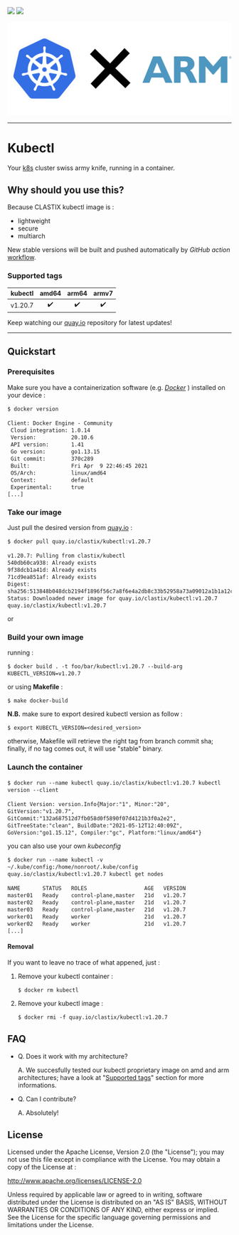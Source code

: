 
<p align="left">
  <img src="https://img.shields.io/github/license/clastix/kubectl"/>
  <a href="https://github.com/clastix/kubectl/releases">
    <img src="https://img.shields.io/github/v/release/clastix/kubectl"/>
  </a>
</p>

<p align="center">
  <img src="assets/logo/kubexarm.png" />
</p>

---

# Kubectl

Your [k8s](https://kubernetes.io) cluster swiss army knife, running in a container.

## Why should you use this?

Because CLASTIX kubectl image is :

- lightweight
- secure
- multiarch

New stable versions will be built and pushed automatically by *GitHub action* [workflow](https://github.com/clastix/kubectl/blob/master/.github/workflows/docker-ci.yml).

### Supported tags

| kubectl | amd64 | arm64 | armv7 |
| :---: | :---: | :---: | :---: |
|v1.20.7| :heavy_check_mark: | :heavy_check_mark: | :heavy_check_mark: |

Keep watching our [quay.io](https://quay.io/repository/clastix/kubectl) repository for latest updates!

---

## Quickstart

### Prerequisites

Make sure you have a containerization software (e.g. _[Docker](https://www.docker.com/)_ ) installed on your device :

```
$ docker version

Client: Docker Engine - Community
 Cloud integration: 1.0.14
 Version:           20.10.6
 API version:       1.41
 Go version:        go1.13.15
 Git commit:        370c289
 Built:             Fri Apr  9 22:46:45 2021
 OS/Arch:           linux/amd64
 Context:           default
 Experimental:      true
[...]
```

### Take our image

Just pull the desired version from [quay.io](https://quay.io/repository/clastix/kubectl) :

```
$ docker pull quay.io/clastix/kubectl:v1.20.7

v1.20.7: Pulling from clastix/kubectl
540db60ca938: Already exists 
9f38dcb1a41d: Already exists 
71cd9ea851af: Already exists 
Digest: sha256:513848b048dcb2194f1896f56c7a8f6e4a2db8c33b52958a73a09012a1b1a12c
Status: Downloaded newer image for quay.io/clastix/kubectl:v1.20.7
quay.io/clastix/kubectl:v1.20.7
```

or

### Build your own image

running :

```
$ docker build . -t foo/bar/kubectl:v1.20.7 --build-arg KUBECTL_VERSION=v1.20.7
```

or using **Makefile** :
```
$ make docker-build
```
**N.B.** make sure to export desired kubectl version as follow :

```
$ export KUBECTL_VERSION=<desired_version>
```

otherwise, Makefile will retrieve the right tag from branch commit sha;
finally, if no tag comes out, it will use "stable" binary.

### Launch the container

```
$ docker run --name kubectl quay.io/clastix/kubectl:v1.20.7 kubectl version --client

Client Version: version.Info{Major:"1", Minor:"20", GitVersion:"v1.20.7", GitCommit:"132a687512d7fb058d0f5890f07d4121b3f0a2e2", GitTreeState:"clean", BuildDate:"2021-05-12T12:40:09Z", GoVersion:"go1.15.12", Compiler:"gc", Platform:"linux/amd64"}
```

you can also use your own _kubeconfig_

```
$ docker run --name kubectl -v ~/.kube/config:/home/nonroot/.kube/config quay.io/clastix/kubectl:v1.20.7 kubectl get nodes

NAME       STATUS   ROLES                  AGE   VERSION
master01   Ready    control-plane,master   21d   v1.20.7
master02   Ready    control-plane,master   21d   v1.20.7
master03   Ready    control-plane,master   21d   v1.20.7
worker01   Ready    worker                 21d   v1.20.7
worker02   Ready    worker                 21d   v1.20.7
[...]
```

#### Removal
If you want to leave no trace of what appened, just :

1. Remove your kubectl container :

    ```
    $ docker rm kubectl
    ```

3. Remove your kubectl image :

    ```
    $ docker rmi -f quay.io/clastix/kubectl:v1.20.7
    ```

## FAQ
- Q. Does it work with my architecture?

  A. We succesfully tested our kubectl proprietary image on amd and arm architectures; have a look at "[Supported tags](https://github.com/clastix/kubectl#supported-tags)" section for more informations.

- Q. Can I contribute?

  A. Absolutely!

## License

Licensed under the Apache License, Version 2.0 (the "License"); you may not use this file except in compliance with the License. You may obtain a copy of the License at :

http://www.apache.org/licenses/LICENSE-2.0

Unless required by applicable law or agreed to in writing, software distributed under the License is distributed on an "AS IS" BASIS, WITHOUT WARRANTIES OR CONDITIONS OF ANY KIND, either express or implied. See the License for the specific language governing permissions and limitations under the License.
